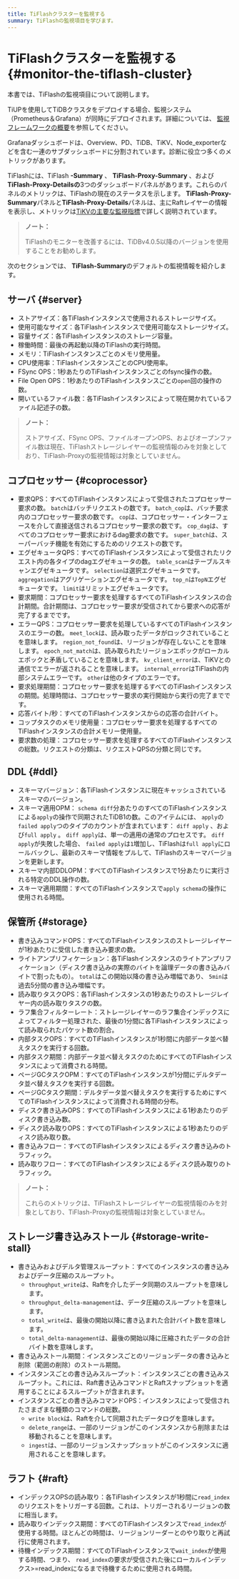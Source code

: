 ```yaml
---
title: TiFlashクラスターを監視する
summary: TiFlashの監視項目を学びます。
---
```


# TiFlashクラスターを監視する {#monitor-the-tiflash-cluster}

本書では、TiFlashの監視項目について説明します。

TiUPを使用してTiDBクラスタをデプロイする場合、監視システム（Prometheus＆Grafana）が同時にデプロイされます。詳細については、 [監視フレームワークの概要](/tidb-monitoring-framework.md)を参照してください。

Grafanaダッシュボードは、Overview、PD、TiDB、TiKV、Node_exporterなどを含む一連のサブダッシュボードに分割されています。診断に役立つ多くのメトリックがあります。

TiFlashには、TiFlash **-Summary** 、 <strong>TiFlash-Proxy-Summary</strong> 、および<strong>TiFlash-Proxy-Detailsの</strong>3つのダッシュボードパネルがあります。これらのパネルのメトリックは、TiFlashの現在のステータスを示します。 <strong>TiFlash-Proxy-Summary</strong>パネルと<strong>TiFlash-Proxy-Details</strong>パネルは、主にRaftレイヤーの情報を表示し、メトリックは[TiKVの主要な監視指標](/grafana-tikv-dashboard.md)で詳しく説明されています。

> **ノート：**
>
> TiFlashのモニターを改善するには、TiDBv4.0.5以降のバージョンを使用することをお勧めします。

次のセクションでは、 **TiFlash-Summary**のデフォルトの監視情報を紹介します。

## サーバ {#server}

-   ストアサイズ：各TiFlashインスタンスで使用されるストレージサイズ。
-   使用可能なサイズ：各TiFlashインスタンスで使用可能なストレージサイズ。
-   容量サイズ：各TiFlashインスタンスのストレージ容量。
-   稼働時間：最後の再起動以降のTiFlashの実行時間。
-   メモリ：TiFlashインスタンスごとのメモリ使用量。
-   CPU使用率：TiFlashインスタンスごとのCPU使用率。
-   FSync OPS：1秒あたりのTiFlashインスタンスごとのfsync操作の数。
-   File Open OPS：1秒あたりのTiFlashインスタンスごとの`open`回の操作の数。
-   開いているファイル数：各TiFlashインスタンスによって現在開かれているファイル記述子の数。

> **ノート：**
>
> ストアサイズ、FSync OPS、ファイルオープンOPS、およびオープンファイル数は現在、TiFlashストレージレイヤーの監視情報のみを対象としており、TiFlash-Proxyの監視情報は対象としていません。

## コプロセッサー {#coprocessor}

-   要求QPS：すべてのTiFlashインスタンスによって受信されたコプロセッサー要求の数。 `batch`はバッチリクエストの数です。 `batch_cop`は、バッチ要求内のコプロセッサー要求の数です。 `cop`は、コプロセッサー・インターフェースを介して直接送信されるコプロセッサー要求の数です。 `cop_dag`は、すべてのコプロセッサー要求におけるdag要求の数です。 `super_batch`は、スーパーバッチ機能を有効にするためのリクエストの数です。
-   エグゼキュータQPS：すべてのTiFlashインスタンスによって受信されたリクエスト内の各タイプのdagエグゼキュータの数。 `table_scan`はテーブルスキャンエグゼキュータです。 `selection`は選択エグゼキュータです。 `aggregation`はアグリゲーションエグゼキュータです。 `top_n`は`TopN`エグゼキュータです。 `limit`はリミットエグゼキュータです。
-   要求期間：コプロセッサー要求を処理するすべてのTiFlashインスタンスの合計期間。合計期間は、コプロセッサー要求が受信されてから要求への応答が完了するまでです。
-   エラーQPS：コプロセッサー要求を処理しているすべてのTiFlashインスタンスのエラーの数。 `meet_lock`は、読み取ったデータがロックされていることを意味します。 `region_not_found`は、リージョンが存在しないことを意味します。 `epoch_not_match`は、読み取られたリージョンエポックがローカルエポックと矛盾していることを意味します。 `kv_client_error`は、TiKVとの通信でエラーが返されることを意味します。 `internal_error`はTiFlashの内部システムエラーです。 `other`は他のタイプのエラーです。
-   要求処理期間：コプロセッサー要求を処理するすべてのTiFlashインスタンスの期間。処理時間は、コプロセッサー要求の実行開始から実行の完了までです。
-   応答バイト/秒：すべてのTiFlashインスタンスからの応答の合計バイト。
-   コップタスクのメモリ使用量：コプロセッサー要求を処理するすべてのTiFlashインスタンスの合計メモリー使用量。
-   要求数の処理：コプロセッサー要求を処理するすべてのTiFlashインスタンスの総数。リクエストの分類は、リクエストQPSの分類と同じです。

## DDL {#ddl}

-   スキーマバージョン：各TiFlashインスタンスに現在キャッシュされているスキーマのバージョン。
-   スキーマ適用OPM： `schema diff`分あたりのすべてのTiFlashインスタンスによる`apply`の操作で同期されたTiDB1の数。このアイテムには、 `apply`の`failed apply`つのタイプのカウントが含まれています： `diff apply` 、および`full apply` 。 `diff apply`は、単一の適用の通常のプロセスです。 `diff apply`が失敗した場合、 `failed apply`は`1`増加し、TiFlashは`full apply`にロールバックし、最新のスキーマ情報をプルして、TiFlashのスキーマバージョンを更新します。
-   スキーマ内部DDLOPM：すべてのTiFlashインスタンスで1分あたりに実行される特定のDDL操作の数。
-   スキーマ適用期間：すべてのTiFlashインスタンスで`apply schema`の操作に使用される時間。

## 保管所 {#storage}

-   書き込みコマンドOPS：すべてのTiFlashインスタンスのストレージレイヤーが1秒あたりに受信した書き込み要求の数。
-   ライトアンプリフィケーション：各TiFlashインスタンスのライトアンプリフィケーション（ディスク書き込みの実際のバイトを論理データの書き込みバイトで割ったもの）。 `total`はこの開始以降の書き込み増幅であり、 `5min`は過去5分間の書き込み増幅です。
-   読み取りタスクOPS：各TiFlashインスタンスの1秒あたりのストレージレイヤー内の読み取りタスクの数。
-   ラフ集合フィルターレート：ストレージレイヤーのラフ集合インデックスによってフィルター処理された、最後の1分間に各TiFlashインスタンスによって読み取られたパケット数の割合。
-   内部タスクOPS：すべてのTiFlashインスタンスが1秒間に内部データ並べ替えタスクを実行する回数。
-   内部タスク期間：内部データ並べ替えタスクのためにすべてのTiFlashインスタンスによって消費される時間。
-   ページGCタスクOPM：すべてのTiFlashインスタンスが1分間にデルタデータ並べ替えタスクを実行する回数。
-   ページGCタスク期間：デルタデータ並べ替えタスクを実行するためにすべてのTiFlashインスタンスによって消費される時間の分布。
-   ディスク書き込みOPS：すべてのTiFlashインスタンスによる1秒あたりのディスク書き込み数。
-   ディスク読み取りOPS：すべてのTiFlashインスタンスによる1秒あたりのディスク読み取り数。
-   書き込みフロー：すべてのTiFlashインスタンスによるディスク書き込みのトラフィック。
-   読み取りフロー：すべてのTiFlashインスタンスによるディスク読み取りのトラフィック。

> **ノート：**
>
> これらのメトリックは、TiFlashストレージレイヤーの監視情報のみを対象としており、TiFlash-Proxyの監視情報は対象としていません。

## ストレージ書き込みストール {#storage-write-stall}

-   書き込みおよびデルタ管理スループット：すべてのインスタンスの書き込みおよびデータ圧縮のスループット。
    -   `throughput_write`は、Raftを介したデータ同期のスループットを意味します。
    -   `throughput_delta-management`は、データ圧縮のスループットを意味します。
    -   `total_write`は、最後の開始以降に書き込まれた合計バイト数を意味します。
    -   `total_delta-management`は、最後の開始以降に圧縮されたデータの合計バイト数を意味します。
-   書き込みストール期間：インスタンスごとのリージョンデータの書き込みと削除（範囲の削除）のストール期間。
-   インスタンスごとの書き込みスループット：インスタンスごとの書き込みスループット。これには、Raft書き込みコマンドとRaftスナップショットを適用することによるスループットが含まれます。
-   インスタンスごとの書き込みコマンドOPS：インスタンスによって受信されたさまざまな種類のコマンドの総数。
    -   `write block`は、Raftを介して同期されたデータログを意味します。
    -   `delete_range`は、一部のリージョンがこのインスタンスから削除または移動されることを意味します。
    -   `ingest`は、一部のリージョンスナップショットがこのインスタンスに適用されることを意味します。

## ラフト {#raft}

-   インデックスOPSの読み取り：各TiFlashインスタンスが1秒間に`read_index`のリクエストをトリガーする回数。これは、トリガーされるリージョンの数に相当します。
-   読み取りインデックス期間：すべてのTiFlashインスタンスで`read_index`が使用する時間。ほとんどの時間は、リージョンリーダーとのやり取りと再試行に使用されます。
-   待機インデックス期間：すべてのTiFlashインスタンスで`wait_index`が使用する時間、つまり、 `read_index`の要求が受信された後にローカルインデックス&gt;=read_indexになるまで待機するために使用される時間。
